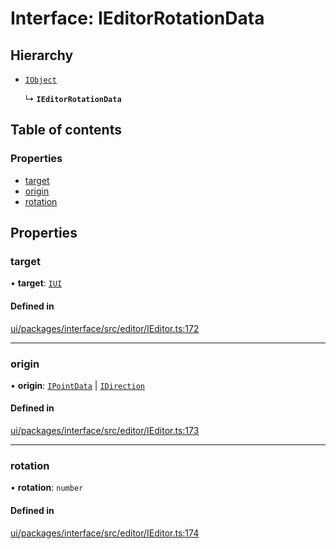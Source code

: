 # Interface: IEditorRotationData

## Hierarchy

- [`IObject`](IObject.md)

  ↳ **`IEditorRotationData`**

## Table of contents

### Properties

- [target](IEditorRotationData.md#target)
- [origin](IEditorRotationData.md#origin)
- [rotation](IEditorRotationData.md#rotation)

## Properties

### target

• **target**: [`IUI`](IUI.md)

#### Defined in

[ui/packages/interface/src/editor/IEditor.ts:172](https://github.com/leaferjs/leafer-ui/blob/d5b15f5/packages/interface/src/editor/IEditor.ts#L172)

___

### origin

• **origin**: [`IPointData`](IPointData.md) \| [`IDirection`](../modules.md#idirection)

#### Defined in

[ui/packages/interface/src/editor/IEditor.ts:173](https://github.com/leaferjs/leafer-ui/blob/d5b15f5/packages/interface/src/editor/IEditor.ts#L173)

___

### rotation

• **rotation**: `number`

#### Defined in

[ui/packages/interface/src/editor/IEditor.ts:174](https://github.com/leaferjs/leafer-ui/blob/d5b15f5/packages/interface/src/editor/IEditor.ts#L174)

